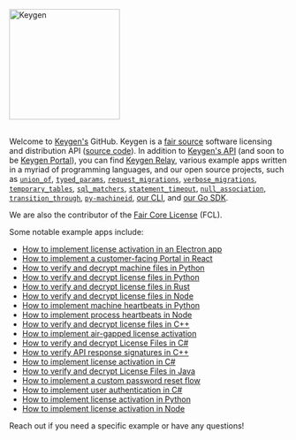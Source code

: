 <a href="https://keygen.sh?ref=keygen-profile">
  <div>
    <img src="https://keygen.sh/images/logo-pill.png" width="200" alt="Keygen">
  </div>
</a>
<br>

Welcome to [Keygen's](https://keygen.sh) GitHub. Keygen is a [fair source](https://fair.io) software licensing and distribution API ([source code](https://github.com/keygen-sh/keygen-api)). In addition to [Keygen's API](https://github.com/keygen-sh/keygen-api) (and soon to be [Keygen Portal](https://github.com/keygen-sh/keygen-portal)), you can find [Keygen Relay](https://github.com/keygen-sh/keygen-relay), various example apps written in a myriad of programming languages, and our open source projects, such as [`union_of`](https://github.com/keygen-sh/union_of), [`typed_params`](https://github.com/keygen-sh/typed_params), [`request_migrations`](https://github.com/keygen-sh/request_migrations), [`verbose_migrations`](https://github.com/keygen-sh/verbose_migrations), [`temporary_tables`](https://github.com/keygen-sh/temporary_tables), [`sql_matchers`](https://github.com/keygen-sh/sql_matchers), [`statement_timeout`](https://github.com/keygen-sh/statement_timeout), [`null_association`](https://github.com/keygen-sh/null_association), [`transition_through`](https://github.com/keygen-sh/transition_through), [`py-machineid`](https://github.com/keygen-sh/py-machineid), [our CLI](https://github.com/keygen-sh/keygen-cli), and [our Go SDK](https://github.com/keygen-sh/keygen-go).

We are also the contributor of the [Fair Core License](https://github.com/keygen-sh/fcl.dev) (FCL).

Some notable example apps include:

- [How to implement license activation in an Electron app](https://github.com/keygen-sh/example-electron-license-activation)
- [How to implement a customer-facing Portal in React](https://github.com/keygen-sh/example-react-licensing-portal)
- [How to verify and decrypt machine files in Python](https://github.com/keygen-sh/example-python-cryptographic-machine-files)
- [How to verify and decrypt license files in Python](https://github.com/keygen-sh/example-python-cryptographic-license-files)
- [How to verify and decrypt license files in Rust](https://github.com/keygen-sh/example-rust-cryptographic-license-files)
- [How to verify and decrypt license files in Node](https://github.com/keygen-sh/example-node-cryptographic-license-files)
- [How to implement machine heartbeats in Python](https://github.com/keygen-sh/example-python-machine-heartbeats)
- [How to implement process heartbeats in Node](https://github.com/keygen-sh/example-node-process-heartbeats)
- [How to verify and decrypt license files in C++](https://github.com/keygen-sh/example-cpp-cryptographic-license-files)
- [How to implement air-gapped license activation](https://github.com/keygen-sh/air-gapped-activation-example)
- [How to verify and decrypt License Files in C#](https://github.com/keygen-sh/example-csharp-cryptographic-license-files)
- [How to verify API response signatures in C++](https://github.com/keygen-sh/example-cpp-response-signature-verification)
- [How to implement license activation in C#](https://github.com/keygen-sh/example-csharp-license-activation)
- [How to verify and decrypt License Files in Java](https://github.com/keygen-sh/example-java-cryptographic-license-files)
- [How to implement a custom password reset flow](https://github.com/keygen-sh/example-password-reset-fulfillment)
- [How to implement user authentication in C#](https://github.com/keygen-sh/example-csharp-user-authentication)
- [How to implement license activation in Python](https://github.com/keygen-sh/example-python-machine-activation)
- [How to implement license activation in Node](https://github.com/keygen-sh/example-node-machine-activation)

Reach out if you need a specific example or have any questions!
